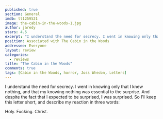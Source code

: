 ```yaml
---
published: true
section: General
imdb: tt1259521
image: the-cabin-in-the-woods-1.jpg
author: jaredy
stars: 4.5
excerpt: "I understand the need for secrecy. I went in knowing only that I knew nothing, and that my knowing nothing was essential to the surprise. And despite the fact that I expected to be surprised, I was surprised.  So I&rsquo;ll keep this letter short, and describe my reaction in three words:"
position: Associated with The Cabin in the Woods
addressee: Everyone
layout: review
categories:
  - reviews
title: "The Cabin in the Woods"
comments: true
tags: [Cabin in the Woods, horror, Joss Whedon, Letters]
---
```

I understand the need for secrecy. I went in knowing only that I knew nothing, and that my knowing nothing was essential to the surprise. And despite the fact that I expected to be surprised, I was surprised. So I'll keep this letter short, and describe my reaction in three words:

Holy. Fucking. Christ.